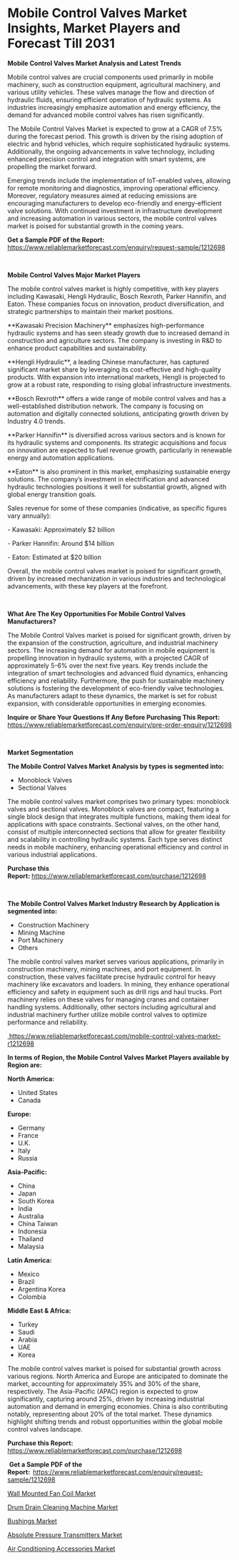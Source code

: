<p><h1>Mobile Control Valves Market Insights, Market Players and Forecast Till 2031</h1></p><p><strong>Mobile Control Valves Market Analysis and Latest Trends</strong></p>
<p><p>Mobile control valves are crucial components used primarily in mobile machinery, such as construction equipment, agricultural machinery, and various utility vehicles. These valves manage the flow and direction of hydraulic fluids, ensuring efficient operation of hydraulic systems. As industries increasingly emphasize automation and energy efficiency, the demand for advanced mobile control valves has risen significantly.</p><p>The Mobile Control Valves Market is expected to grow at a CAGR of 7.5% during the forecast period. This growth is driven by the rising adoption of electric and hybrid vehicles, which require sophisticated hydraulic systems. Additionally, the ongoing advancements in valve technology, including enhanced precision control and integration with smart systems, are propelling the market forward.</p><p>Emerging trends include the implementation of IoT-enabled valves, allowing for remote monitoring and diagnostics, improving operational efficiency. Moreover, regulatory measures aimed at reducing emissions are encouraging manufacturers to develop eco-friendly and energy-efficient valve solutions. With continued investment in infrastructure development and increasing automation in various sectors, the mobile control valves market is poised for substantial growth in the coming years.</p></p>
<p><strong>Get a Sample PDF of the Report:&nbsp;</strong> <a href="https://www.reliablemarketforecast.com/enquiry/request-sample/1212698?utm_campaign=1140&utm_medium=2&utm_source=Github&utm_content=ia&utm_term=17122024&utm_id=mobile-control-valves">https://www.reliablemarketforecast.com/enquiry/request-sample/1212698</a></p>
<p>&nbsp;</p>
<p><strong>Mobile Control Valves Major Market Players</strong></p>
<p><p>The mobile control valves market is highly competitive, with key players including Kawasaki, Hengli Hydraulic, Bosch Rexroth, Parker Hannifin, and Eaton. These companies focus on innovation, product diversification, and strategic partnerships to maintain their market positions.</p><p>**Kawasaki Precision Machinery** emphasizes high-performance hydraulic systems and has seen steady growth due to increased demand in construction and agriculture sectors. The company is investing in R&D to enhance product capabilities and sustainability.</p><p>**Hengli Hydraulic**, a leading Chinese manufacturer, has captured significant market share by leveraging its cost-effective and high-quality products. With expansion into international markets, Hengli is projected to grow at a robust rate, responding to rising global infrastructure investments.</p><p>**Bosch Rexroth** offers a wide range of mobile control valves and has a well-established distribution network. The company is focusing on automation and digitally connected solutions, anticipating growth driven by Industry 4.0 trends.</p><p>**Parker Hannifin** is diversified across various sectors and is known for its hydraulic systems and components. Its strategic acquisitions and focus on innovation are expected to fuel revenue growth, particularly in renewable energy and automation applications.</p><p>**Eaton** is also prominent in this market, emphasizing sustainable energy solutions. The company’s investment in electrification and advanced hydraulic technologies positions it well for substantial growth, aligned with global energy transition goals.</p><p>Sales revenue for some of these companies (indicative, as specific figures vary annually):</p><p>- Kawasaki: Approximately $2 billion</p><p>- Parker Hannifin: Around $14 billion</p><p>- Eaton: Estimated at $20 billion</p><p>Overall, the mobile control valves market is poised for significant growth, driven by increased mechanization in various industries and technological advancements, with these key players at the forefront.</p></p>
<p>&nbsp;</p>
<p><strong>What Are The Key Opportunities For Mobile Control Valves Manufacturers?</strong></p>
<p><p>The Mobile Control Valves market is poised for significant growth, driven by the expansion of the construction, agriculture, and industrial machinery sectors. The increasing demand for automation in mobile equipment is propelling innovation in hydraulic systems, with a projected CAGR of approximately 5-6% over the next five years. Key trends include the integration of smart technologies and advanced fluid dynamics, enhancing efficiency and reliability. Furthermore, the push for sustainable machinery solutions is fostering the development of eco-friendly valve technologies. As manufacturers adapt to these dynamics, the market is set for robust expansion, with considerable opportunities in emerging economies.</p></p>
<p><strong>Inquire or Share Your Questions If Any Before Purchasing This Report:</strong> <a href="https://www.reliablemarketforecast.com/enquiry/pre-order-enquiry/1212698?utm_campaign=1140&utm_medium=2&utm_source=Github&utm_content=ia&utm_term=17122024&utm_id=mobile-control-valves">https://www.reliablemarketforecast.com/enquiry/pre-order-enquiry/1212698</a></p>
<p>&nbsp;</p>
<p><strong>Market Segmentation</strong></p>
<p><strong>The Mobile Control Valves Market Analysis by types is segmented into:</strong></p>
<p><ul><li>Monoblock Valves</li><li>Sectional Valves</li></ul></p>
<p><p>The mobile control valves market comprises two primary types: monoblock valves and sectional valves. Monoblock valves are compact, featuring a single block design that integrates multiple functions, making them ideal for applications with space constraints. Sectional valves, on the other hand, consist of multiple interconnected sections that allow for greater flexibility and scalability in controlling hydraulic systems. Each type serves distinct needs in mobile machinery, enhancing operational efficiency and control in various industrial applications.</p></p>
<p><strong>Purchase this Report:&nbsp;</strong><a href="https://www.reliablemarketforecast.com/purchase/1212698?utm_campaign=1140&utm_medium=2&utm_source=Github&utm_content=ia&utm_term=17122024&utm_id=mobile-control-valves">https://www.reliablemarketforecast.com/purchase/1212698</a></p>
<p>&nbsp;</p>
<p><strong>The Mobile Control Valves Market Industry Research by Application is segmented into:</strong></p>
<p><ul><li>Construction Machinery</li><li>Mining Machine</li><li>Port Machinery</li><li>Others</li></ul></p>
<p><p>The mobile control valves market serves various applications, primarily in construction machinery, mining machines, and port equipment. In construction, these valves facilitate precise hydraulic control for heavy machinery like excavators and loaders. In mining, they enhance operational efficiency and safety in equipment such as drill rigs and haul trucks. Port machinery relies on these valves for managing cranes and container handling systems. Additionally, other sectors including agricultural and industrial machinery further utilize mobile control valves to optimize performance and reliability.</p></p>
<p><a href="https://www.reliablemarketforecast.com/mobile-control-valves-market-r1212698?utm_campaign=1140&utm_medium=2&utm_source=Github&utm_content=ia&utm_term=17122024&utm_id=mobile-control-valves">&nbsp;https://www.reliablemarketforecast.com/mobile-control-valves-market-r1212698</a></p>
<p><strong>In terms of Region, the Mobile Control Valves Market Players available by Region are:</strong></p>
<p>
    <p> <strong> North America: </strong>
        <ul>
            <li>United States</li>
            <li>Canada</li>
        </ul>
        </p> 
    <p> <strong> Europe: </strong>
        <ul>
            <li>Germany</li>
            <li>France</li>
            <li>U.K.</li>
            <li>Italy</li>
            <li>Russia</li>
        </ul>
        </p> 
    <p> <strong> Asia-Pacific: </strong>
        <ul>
            <li>China</li>
            <li>Japan</li>
            <li>South Korea</li>
            <li>India</li>
            <li>Australia</li>
            <li>China Taiwan</li>
            <li>Indonesia</li>
            <li>Thailand</li>
            <li>Malaysia</li>
        </ul>
        </p> 
    <p> <strong> Latin America: </strong>
        <ul>
            <li>Mexico</li>
            <li>Brazil</li>
            <li>Argentina Korea</li>
            <li>Colombia</li>
        </ul>
        </p> 
    <p> <strong> Middle East & Africa: </strong>
        <ul>
            <li>Turkey</li>
            <li>Saudi</li>
            <li>Arabia</li>
            <li>UAE</li>
            <li>Korea</li>
        </ul>
    </p>
    </p>
<p><p>The mobile control valves market is poised for substantial growth across various regions. North America and Europe are anticipated to dominate the market, accounting for approximately 35% and 30% of the share, respectively. The Asia-Pacific (APAC) region is expected to grow significantly, capturing around 25%, driven by increasing industrial automation and demand in emerging economies. China is also contributing notably, representing about 20% of the total market. These dynamics highlight shifting trends and robust opportunities within the global mobile control valves landscape.</p></p>
<p><strong>Purchase this Report: </strong><a href="https://www.reliablemarketforecast.com/purchase/1212698?utm_campaign=1140&utm_medium=2&utm_source=Github&utm_content=ia&utm_term=17122024&utm_id=mobile-control-valves">https://www.reliablemarketforecast.com/purchase/1212698</a></p>
<p>&nbsp;<strong>Get a Sample PDF of the Report:&nbsp;&nbsp;</strong><a href="https://www.reliablemarketforecast.com/enquiry/request-sample/1212698?utm_campaign=1140&utm_medium=2&utm_source=Github&utm_content=ia&utm_term=17122024&utm_id=mobile-control-valves">https://www.reliablemarketforecast.com/enquiry/request-sample/1212698</a></p>
<p><strong></strong></p>
<p><p><a href="https://www.linkedin.com/pulse/wall-mounted-fan-coil-market-evaluation-leading-players-organization-pirsf?utm_campaign=1140&utm_medium=2&utm_source=Github&utm_content=ia&utm_term=17122024&utm_id=mobile-control-valves">Wall Mounted Fan Coil Market</a></p><p><a href="https://github.com/AKSHATREPORTPRIME/Market-Research-Report-List-6/blob/main/drum-drain-cleaning-machine-market.md?utm_campaign=1140&utm_medium=2&utm_source=Github&utm_content=ia&utm_term=17122024&utm_id=mobile-control-valves">Drum Drain Cleaning Machine Market</a></p><p><a href="https://www.linkedin.com/pulse/bushings-market-analysis-2024-2031-trends-share-growth-stguf?utm_campaign=1140&utm_medium=2&utm_source=Github&utm_content=ia&utm_term=17122024&utm_id=mobile-control-valves">Bushings Market</a></p><p><a href="https://www.linkedin.com/pulse/global-absolute-pressure-transmitters-market-sector2024-pscof?utm_campaign=1140&utm_medium=2&utm_source=Github&utm_content=ia&utm_term=17122024&utm_id=mobile-control-valves">Absolute Pressure Transmitters Market</a></p><p><a href="https://www.linkedin.com/pulse/growth-projections-air-conditioning-accessories-market-comprehensive-ndpef?utm_campaign=1140&utm_medium=2&utm_source=Github&utm_content=ia&utm_term=17122024&utm_id=mobile-control-valves">Air Conditioning Accessories Market</a></p></p>